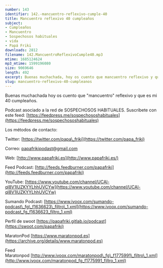 ```yaml
---
number: 143
identifier: 142.-mancuentro-reflexivo-cumple-40
title: Mancuentro reflexivo 40 cumpleaños
subject:
- Cumpleaños
- Mancuentro
- Sospechosos habituales
- vida
- Papá Friki
downloads: 2812
filename: 142.MancuentroReflexivoCumple40.mp3
mtime: 1685124624
mp3_mtime: 1599196080
size: 9069646
length: 492
excerpt: Buenas muchachada, hoy os cuento que mancuentro reflexivo y que es mi 40 cumpleaños.
slug: mancuentro-reflexivo-40-cumpleanos
---
```

Buenas muchachada hoy os cuento que "mancuentro" reflexivo y que es mi 40 cumpleaños.

Podcast asociado a la red de SOSPECHOSOS HABITUALES. Suscríbete con este feed: [https://feedpress.me/sospechososhabituales](https://feedpress.me/sospechososhabituales)

Los métodos de contacto:

Twitter: [https://twitter.com/papa\_friki](https://twitter.com/papa_friki)

Correo: [papafrikipodast@gmail.com](https://archive.org/details/papafrikipodast@gmail.com)

Web: [http://www.papafriki.es](http://www.papafriki.es/)

Feed Podcast: [http://feeds.feedburner.com/papafriki](http://feeds.feedburner.com/papafriki)

YouTube: [https://www.youtube.com/channel/UCAl-ql8V1IUZKYYLhhUVCYw](https://www.youtube.com/channel/UCAl-ql8V1IUZKYYLhhUVCYw)

Sumando Podcast: [https://www.ivoox.com/sumando-podcast\_fg\_f1636623\_filtro\_1.xml](https://www.ivoox.com/sumando-podcast_fg_f1636623_filtro_1.xml)

Perfil de swoot [https://papafriki.gitlab.io/podcast](https://swoot.com/papafriki)

MaratonPod [https://www.maratonpod.es](https://archive.org/details/www.maratonpod.es)

Feed Maratonpod [http://www.ivoox.com/maratonpod\_fg\_f1775991\_filtro\_1.xml](http://www.ivoox.com/maratonpod_fg_f1775991_filtro_1.xml)